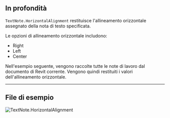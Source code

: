 ## In profondità
`TextNote.HorizontalAlignment` restituisce l'allineamento orizzontale assegnato della nota di testo specificata.

Le opzioni di allineamento orizzontale includono:
- Right
- Left
- Center

Nell'esempio seguente, vengono raccolte tutte le note di lavoro dal documento di Revit corrente. Vengono quindi restituiti i valori dell'allineamento orizzontale.

___
## File di esempio

![TextNote.HorizontalAlignment](./Revit.Elements.TextNote.HorizontalAlignment_img.jpg)
